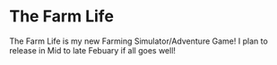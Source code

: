 # The Farm Life
The Farm Life is my new Farming Simulator/Adventure Game! I plan to release in Mid to late Febuary if all goes well!
